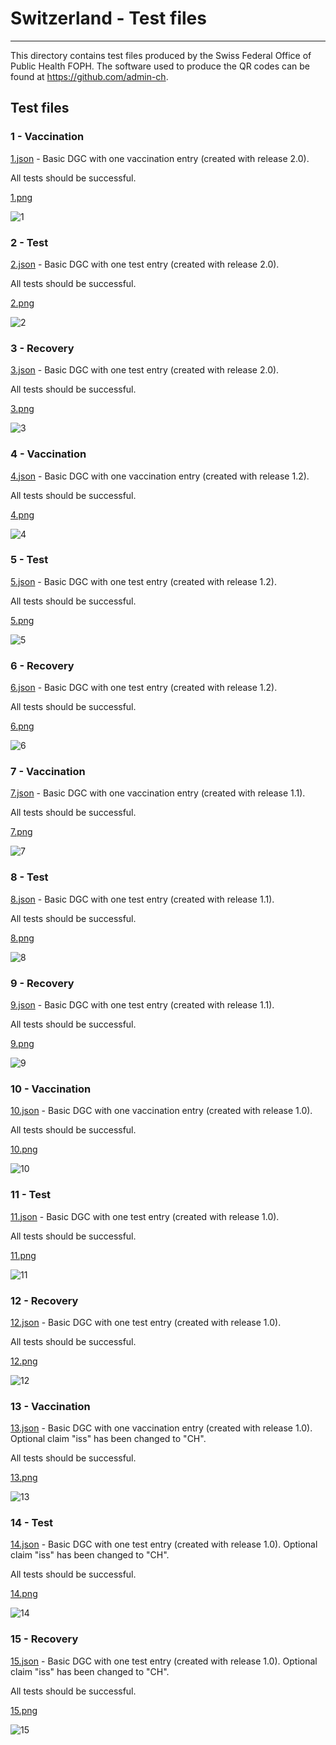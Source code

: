 # Switzerland - Test files

---

This directory contains test files produced by the Swiss Federal Office of Public Health FOPH.
The software used to produce the QR codes can be found at https://github.com/admin-ch.

## Test files

### 1 - Vaccination

[1.json](2DCode/raw/1.json) - Basic DGC with one vaccination entry (created with release 2.0).

All tests should be successful.

[1.png](png/1.png)

![1](png/1.png)

### 2 - Test

[2.json](2DCode/raw/2.json) - Basic DGC with one test entry (created with release 2.0).

All tests should be successful.

[2.png](png/2.png)

![2](png/2.png)

### 3 - Recovery

[3.json](2DCode/raw/3.json) - Basic DGC with one test entry (created with release 2.0).

All tests should be successful.

[3.png](png/3.png)

![3](png/3.png)

### 4 - Vaccination

[4.json](2DCode/raw/4.json) - Basic DGC with one vaccination entry (created with release 1.2).

All tests should be successful.

[4.png](png/4.png)

![4](png/4.png)

### 5 - Test

[5.json](2DCode/raw/5.json) - Basic DGC with one test entry (created with release 1.2).

All tests should be successful.

[5.png](png/5.png)

![5](png/5.png)

### 6 - Recovery

[6.json](2DCode/raw/6.json) - Basic DGC with one test entry (created with release 1.2).

All tests should be successful.

[6.png](png/6.png)

![6](png/6.png)

### 7 - Vaccination

[7.json](2DCode/raw/7.json) - Basic DGC with one vaccination entry (created with release 1.1).

All tests should be successful.

[7.png](png/7.png)

![7](png/7.png)

### 8 - Test

[8.json](2DCode/raw/8.json) - Basic DGC with one test entry (created with release 1.1).

All tests should be successful.

[8.png](png/8.png)

![8](png/8.png)

### 9 - Recovery

[9.json](2DCode/raw/9.json) - Basic DGC with one test entry (created with release 1.1).

All tests should be successful.

[9.png](png/9.png)

![9](png/9.png)

### 10 - Vaccination

[10.json](2DCode/raw/10.json) - Basic DGC with one vaccination entry (created with release 1.0). 

All tests should be successful.

[10.png](png/10.png)

![10](png/10.png)

### 11 - Test

[11.json](2DCode/raw/11.json) - Basic DGC with one test entry (created with release 1.0). 

All tests should be successful.

[11.png](png/11.png)

![11](png/11.png)

### 12 - Recovery

[12.json](2DCode/raw/12.json) - Basic DGC with one test entry (created with release 1.0).

All tests should be successful.

[12.png](png/12.png)

![12](png/12.png)

### 13 - Vaccination

[13.json](2DCode/raw/13.json) - Basic DGC with one vaccination entry (created with release 1.0). Optional claim "iss" has been changed to "CH".

All tests should be successful.

[13.png](png/13.png)

![13](png/13.png)

### 14 - Test

[14.json](2DCode/raw/14.json) - Basic DGC with one test entry (created with release 1.0). Optional claim "iss" has been changed to "CH".

All tests should be successful.

[14.png](png/14.png)

![14](png/14.png)

### 15 - Recovery

[15.json](2DCode/raw/15.json) - Basic DGC with one test entry (created with release 1.0). Optional claim "iss" has been changed to "CH".

All tests should be successful.

[15.png](png/15.png)

![15](png/15.png)